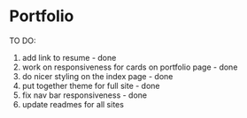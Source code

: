 # Portfolio

TO DO:
1. add link to resume - done
2. work on responsiveness for cards on portfolio page - done
3. do nicer styling on the index page - done
4. put together theme for full site - done
5. fix nav bar responsiveness - done
6. update readmes for all sites